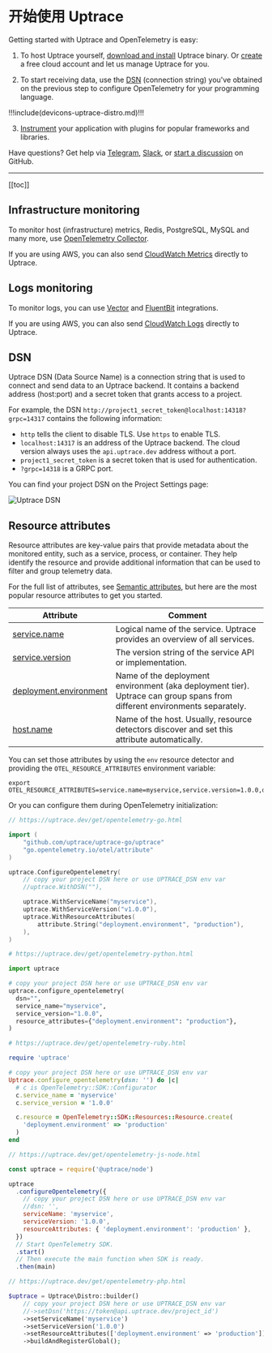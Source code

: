 # 开始使用 Uptrace

Getting started with Uptrace and OpenTelemetry is easy:

1. To host Uptrace yourself, [download and install](install.md) Uptrace binary. Or [create](https://app.uptrace.dev/join) a free cloud account and let us manage Uptrace for you.

2. To start receiving data, use the [DSN](#dsn) (connection string) you've obtained on the previous step to configure OpenTelemetry for your programming language.

!!!include(devicons-uptrace-distro.md)!!!

3. [Instrument](instrument/README.md) your application with plugins for popular frameworks and libraries.

Have questions? Get help via [Telegram](https://t.me/uptrace), [Slack](https://join.slack.com/t/uptracedev/shared_invite/zt-1xr19nhom-cEE3QKSVt172JdQLXgXGvw), or [start a discussion](https://github.com/uptrace/uptrace/discussions) on GitHub.

---

[[toc]]

## Infrastructure monitoring

To monitor host (infrastructure) metrics, Redis, PostgreSQL, MySQL and many more, use [OpenTelemetry Collector](ingest/collector.html).

If you are using AWS, you can also send [CloudWatch Metrics](ingest/aws-cloudwatch.md#cloudwatch-metrics) directly to Uptrace.

## Logs monitoring

To monitor logs, you can use [Vector](ingest/vector.md) and [FluentBit](ingest/fluent-bit.md) integrations.

If you are using AWS, you can also send [CloudWatch Logs](ingest/aws-cloudwatch.md#cloudwatch-logs) directly to Uptrace.

## DSN

Uptrace DSN (Data Source Name) is a connection string that is used to connect and send data to an Uptrace backend. It contains a backend address (host:port) and a secret token that grants access to a project.

For example, the DSN `http://project1_secret_token@localhost:14318?grpc=14317` contains the following information:

- `http` tells the client to disable TLS. Use `https` to enable TLS.
- `localhost:14317` is an address of the Uptrace backend. The cloud version always uses the `api.uptrace.dev` address without a port.
- `project1_secret_token` is a secret token that is used for authentication.
- `?grpc=14318` is a GRPC port.

You can find your project DSN on the Project Settings page:

![Uptrace DSN](/uptrace/dsn.png)

## Resource attributes

Resource attributes are key-value pairs that provide metadata about the monitored entity, such as a service, process, or container. They help identify the resource and provide additional information that can be used to filter and group telemetry data.

For the full list of attributes, see [Semantic attributes](https://uptrace.dev/opentelemetry/attributes.html), but here are the most popular resource attributes to get you started.

| Attribute                   | Comment                                                                                                                   |
| --------------------------- | ------------------------------------------------------------------------------------------------------------------------- |
| [service.name][1]           | Logical name of the service. Uptrace provides an overview of all services.                                                |
| [service.version][2]        | The version string of the service API or implementation.                                                                  |
| [deployment.environment][3] | Name of the deployment environment (aka deployment tier). Uptrace can group spans from different environments separately. |
| [host.name][4]              | Name of the host. Usually, resource detectors discover and set this attribute automatically.                              |

[1]: https://uptrace.dev/opentelemetry/attributes.html?attribute=service.name
[2]: https://uptrace.dev/opentelemetry/attributes.html?attribute=service.version
[3]: https://uptrace.dev/opentelemetry/attributes.html?attribute=deployment.environment
[4]: https://uptrace.dev/opentelemetry/attributes.html?attribute=host.name

You can set those attributes by using the `env` resource detector and providing the `OTEL_RESOURCE_ATTRIBUTES` environment variable:

```shell
export OTEL_RESOURCE_ATTRIBUTES=service.name=myservice,service.version=1.0.0,deployment.environment=production
```

Or you can configure them during OpenTelemetry initialization:

<CodeGroup>
  <CodeGroupItem title="Go">

```go
// https://uptrace.dev/get/opentelemetry-go.html

import (
	"github.com/uptrace/uptrace-go/uptrace"
	"go.opentelemetry.io/otel/attribute"
)

uptrace.ConfigureOpentelemetry(
	// copy your project DSN here or use UPTRACE_DSN env var
	//uptrace.WithDSN(""),

	uptrace.WithServiceName("myservice"),
	uptrace.WithServiceVersion("v1.0.0"),
	uptrace.WithResourceAttributes(
		attribute.String("deployment.environment", "production"),
	),
)
```

  </CodeGroupItem>

  <CodeGroupItem title="Python">

```python
# https://uptrace.dev/get/opentelemetry-python.html

import uptrace

# copy your project DSN here or use UPTRACE_DSN env var
uptrace.configure_opentelemetry(
  dsn="",
  service_name="myservice",
  service_version="1.0.0",
  resource_attributes={"deployment.environment": "production"},
)
```

  </CodeGroupItem>

  <CodeGroupItem title="Ruby">

```ruby
# https://uptrace.dev/get/opentelemetry-ruby.html

require 'uptrace'

# copy your project DSN here or use UPTRACE_DSN env var
Uptrace.configure_opentelemetry(dsn: '') do |c|
  # c is OpenTelemetry::SDK::Configurator
  c.service_name = 'myservice'
  c.service_version = '1.0.0'

  c.resource = OpenTelemetry::SDK::Resources::Resource.create(
    'deployment.environment' => 'production'
  )
end
```

  </CodeGroupItem>

  <CodeGroupItem title="JavaScript">

```js
// https://uptrace.dev/get/opentelemetry-js-node.html

const uptrace = require('@uptrace/node')

uptrace
  .configureOpentelemetry({
    // copy your project DSN here or use UPTRACE_DSN env var
    //dsn: '',
    serviceName: 'myservice',
    serviceVersion: '1.0.0',
    resourceAttributes: { 'deployment.environment': 'production' },
  })
  // Start OpenTelemetry SDK.
  .start()
  // Then execute the main function when SDK is ready.
  .then(main)
```

  </CodeGroupItem>

  <CodeGroupItem title="PHP">

```php
// https://uptrace.dev/get/opentelemetry-php.html

$uptrace = Uptrace\Distro::builder()
    // copy your project DSN here or use UPTRACE_DSN env var
    //->setDsn('https://token@api.uptrace.dev/project_id')
    ->setServiceName('myservice')
    ->setServiceVersion('1.0.0')
    ->setResourceAttributes(['deployment.environment' => 'production'])
    ->buildAndRegisterGlobal();
```

  </CodeGroupItem>
</CodeGroup>
